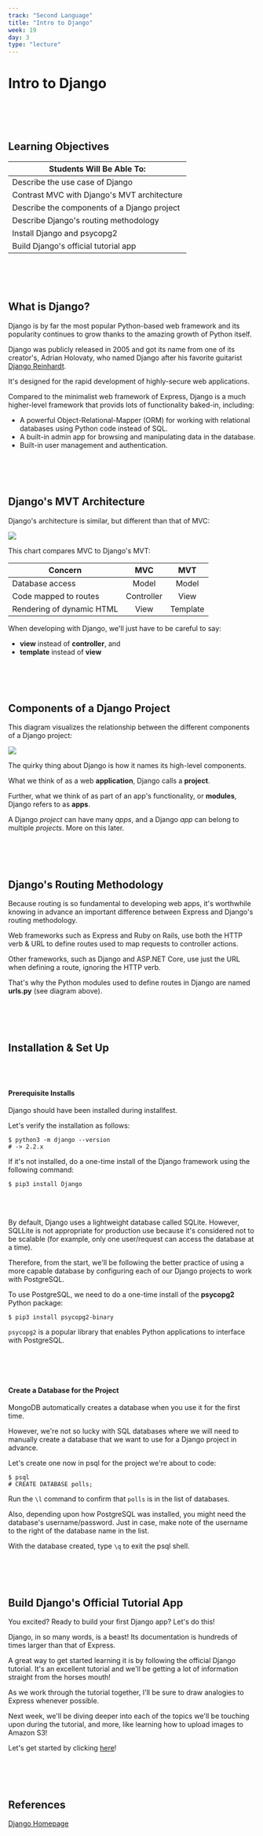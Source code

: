 ```yaml
---
track: "Second Language"
title: "Intro to Django"
week: 19
day: 3
type: "lecture"
---
```


# Intro to Django

<br>
<br>
<br>

## Learning Objectives

| Students Will Be Able To:                   |
| ------------------------------------------- |
| Describe the use case of Django             |
| Contrast MVC with Django's MVT architecture |
| Describe the components of a Django project |
| Describe Django's routing methodology       |
| Install Django and psycopg2                 |
| Build Django's official tutorial app        |

<br>
<br>
<br>

## What is Django?

Django is by far the most popular Python-based web framework and its popularity continues to grow thanks to the amazing growth of Python itself.

Django was publicly released in 2005 and got its name from one of its creator's, Adrian Holovaty, who named Django after his favorite guitarist [Django Reinhardt](https://en.wikipedia.org/wiki/Django_Reinhardt).

It's designed for the rapid development of highly-secure web applications.

Compared to the minimalist web framework of Express, Django is a much higher-level framework that provids lots of functionality baked-in, including:

- A powerful Object-Relational-Mapper (ORM) for working with relational databases using Python code instead of SQL.
- A built-in admin app for browsing and manipulating data in the database.
- Built-in user management and authentication.

<br>
<br>
<br>

## Django's MVT Architecture

Django's architecture is similar, but different than that of MVC:

<img src="https://i.imgur.com/rA4BtNv.png">

This chart compares MVC to Django's MVT:

| Concern                   |    MVC     |   MVT    |
| ------------------------- | :--------: | :------: |
| Database access           |   Model    |  Model   |
| Code mapped to routes     | Controller |   View   |
| Rendering of dynamic HTML |    View    | Template |

When developing with Django, we'll just have to be careful to say:

- **view** instead of **controller**, and
- **template** instead of **view**

<br>
<br>
<br>

## Components of a Django Project

This diagram visualizes the relationship between the different components of a Django project:

<img src="https://i.imgur.com/1fFg7lz.png">

The quirky thing about Django is how it names its high-level components.

What we think of as a web **application**, Django calls a **project**.

Further, what we think of as part of an app's functionality, or **modules**, Django refers to as **apps**.

A Django _project_ can have many _apps_, and a Django _app_ can belong to multiple _projects_. More on this later.

<br>
<br>
<br>

## Django's Routing Methodology

Because routing is so fundamental to developing web apps, it's worthwhile knowing in advance an important difference between Express and Django's routing methodology.

Web frameworks such as Express and Ruby on Rails, use both the HTTP verb & URL to define routes used to map requests to controller actions.

Other frameworks, such as Django and ASP.NET Core, use just the URL when defining a route, ignoring the HTTP verb.

That's why the Python modules used to define routes in Django are named **urls.py** (see diagram above).

<br>
<br>
<br>

## Installation & Set Up

<br>
<br>

#### Prerequisite Installs

Django should have been installed during installfest.

Let's verify the installation as follows:

```shell
$ python3 -m django --version
# -> 2.2.x
```

If it's not installed, do a one-time install of the Django framework using the following command:

```shell
$ pip3 install Django
```

<br>
<br>

By default, Django uses a lightweight database called SQLite. However, SQLLite is not appropriate for production use because it's considered not to be scalable (for example, only one user/request can access the database at a time).

Therefore, from the start, we'll be following the better practice of using a more capable database by configuring each of our Django projects to work with PostgreSQL.

To use PostgreSQL, we need to do a one-time install of the **psycopg2** Python package:

```shell
$ pip3 install psycopg2-binary
```

`psycopg2` is a popular library that enables Python applications to interface with PostgreSQL.

<br>
<br>
<br>

#### Create a Database for the Project

MongoDB automatically creates a database when you use it for the first time.

However, we're not so lucky with SQL databases where we will need to manually create a database that we want to use for a Django project in advance.

Let's create one now in psql for the project we're about to code:

```shell
$ psql
# CREATE DATABASE polls;
```

Run the `\l` command to confirm that `polls` is in the list of databases.

Also, depending upon how PostgreSQL was installed, you might need the database's username/password. Just in case, make note of the username to the right of the database name in the list.

With the database created, type `\q` to exit the psql shell.

<br>
<br>
<br>

## Build Django's Official Tutorial App

You excited? Ready to build your first Django app? Let's do this!

Django, in so many words, is a beast! Its documentation is hundreds of times larger than that of Express.

A great way to get started learning it is by following the official Django tutorial. It's an excellent tutorial and we'll be getting a lot of information straight from the horses mouth!

As we work through the tutorial together, I'll be sure to draw analogies to Express whenever possible.

Next week, we'll be diving deeper into each of the topics we'll be touching upon during the tutorial, and more, like learning how to upload images to Amazon S3!

Let's get started by clicking [here](https://docs.djangoproject.com/en/4.0/intro/tutorial01/)!

<br>
<br>
<br>

## References

[Django Homepage](https://www.djangoproject.com/)
